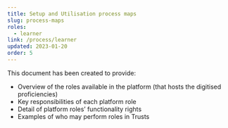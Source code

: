 ```yaml
---
title: Setup and Utilisation process maps
slug: process-maps
roles:
  - learner
link: /process/learner
updated: 2023-01-20
order: 5
---
```

This document has been created to provide:​

- Overview of the roles available in the platform (that hosts the digitised proficiencies)
- Key responsibilities of each platform role
- Detail of platform roles’ functionality rights
- Examples of who may perform roles in Trusts